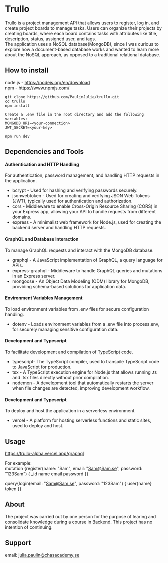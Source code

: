 # Trullo

Trullo is a project management API that allows users to register, log in, and create project boards to manage tasks. Users can organize their projects by creating boards, where each board contains tasks with attributes like title, description, status, assigned user, and tags.  
The application uses a NoSQL database(MongoDB), since I was curious to explore how a document-based database works and wanted to learn more about the NoSQL approach, as opposed to a traditional relational database.


## How to install

node.js - https://nodejs.org/en/download  
npm - https://www.npmjs.com/

```
git clone https://github.com/PaulinJulia/trullo.git
cd trullo
npm install

Create a .env file in the root directory and add the following variables:
MONGODB_URI=<your-connection>
JWT_SECRET=<your-key>

npm run dev
```

## Dependencies and Tools

#### Authentication and HTTP Handling

For authentication, password management, and handling HTTP requests in the application.

- bcrypt - Used for hashing and verifying passwords securely.
- jsonwebtoken - Used for creating and verifying JSON Web Tokens (JWT), typically used for authentication and authorization.
- cors - Middleware to enable Cross-Origin Resource Sharing (CORS) in your Express app, allowing your API to handle requests from different domains.
- express - A minimalist web framework for Node.js, used for creating the backend server and handling HTTP requests.

#### GraphQL and Database Interaction

To manage GraphQL requests and interact with the MongoDB database.

- graphql - A JavaScript implementation of GraphQL, a query language for APIs.
- express-graphql - Middleware to handle GraphQL queries and mutations in an Express server.
- mongoose - An Object Data Modeling (ODM) library for MongoDB, providing schema-based solutions for application data.

#### Environment Variables Management

To load environment variables from .env files for secure configuration handling.

- dotenv - Loads environment variables from a .env file into process.env, for securely managing sensitive configuration data.

#### Development and Typescript

To facilitate development and compilation of TypeScript code.

- typescript- The TypeScript compiler, used to transpile TypeScript code to JavaScript for production.
- tsx - A TypeScript execution engine for Node.js that allows running .ts and .tsx files directly without prior compilation.
- nodemon - A development tool that automatically restarts the server when file changes are detected, improving development workflow.

#### Development and Typescript

To deploy and host the application in a serverless environment.

- vercel - A platform for hosting serverless functions and static sites, used to deploy and host.

## Usage

https://trullo-alpha.vercel.app/graphql

For example:  
mutation {register(name: "Sam", email: "Sam@Sam.se", password: "123Sam") {
\_id
name
email
password
}}

query{login(email: "Sam@Sam.se", password: "123Sam") {
user{name}
token
}}

## About

The project was carried out by one person for the purpose of learing and consolidate knowledge during a course in Backend. This project has no intention of continuing.

## Support

email: julia.paulin@chasacademy.se
